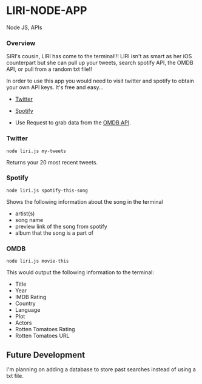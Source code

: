 # LIRI-NODE-APP
  Node JS, 
  APIs
  
### Overview

SIRI's cousin, LIRI has come to the terminal!!!  LIRI isn't as smart as her iOS counterpart but she can pull up your tweets, search spotify API, the OMDB API, or pull from a random txt file!!

In order to use this app you would need to visit twitter and spotify to obtain your own API keys.  It's free and easy...

   * [Twitter](https://www.npmjs.com/package/twitter)
   
   * [Spotify](https://www.npmjs.com/package/node-spotify-api)

   * Use Request to grab data from the [OMDB API](http://www.omdbapi.com).

### Twitter
```
node liri.js my-tweets
```
Returns your 20 most recent tweets.

### Spotify
```
node liri.js spotify-this-song
```
Shows the following information about the song in the terminal
* artist(s)
* song name
* preview link of the song from spotify
* album that the song is a part of

### OMDB
```
node liri.js movie-this
```
 This would output the following information to the terminal:
* Title
* Year
* IMDB Rating
* Country
* Language
* Plot
* Actors
* Rotten Tomatoes Rating
* Rotten Tomatoes URL

## Future Development 
I'm planning on adding a database to store past searches instead of using a txt file.  
